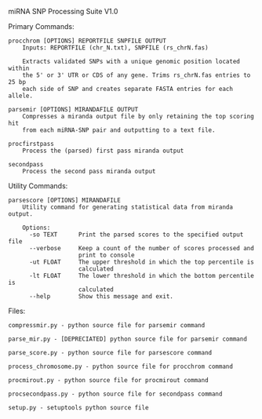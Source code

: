 miRNA SNP Processing Suite V1.0

Primary Commands:

    procchrom [OPTIONS] REPORTFILE SNPFILE OUTPUT
		Inputs: REPORTFILE (chr_N.txt), SNPFILE (rs_chrN.fas)
		
        Extracts validated SNPs with a unique genomic position located within 
		the 5' or 3' UTR or CDS of any gene. Trims rs_chrN.fas entries to 25 bp
		each side of SNP and creates separate FASTA entries for each allele.

    parsemir [OPTIONS] MIRANDAFILE OUTPUT
        Compresses a miranda output file by only retaining the top scoring hit 
		from each miRNA-SNP pair and outputting to a text file. 
		
	procfirstpass
		Process the (parsed) first pass miranda output

    secondpass
        Process the second pass miranda output

Utility Commands: 

    parsescore [OPTIONS] MIRANDAFILE
	    Utility command for generating statistical data from miranda output.
		
		Options:
		  -so TEXT		Print the parsed scores to the specified output file
		  --verbose		Keep a count of the number of scores processed and 
						print to console
		  -ut FLOAT		The upper threshold in which the top percentile is 
						calculated
		  -lt FLOAT		The lower threshold in which the bottom percentile is 
						calculated
		  --help		Show this message and exit.

Files:

	compressmir.py - python source file for parsemir command
	
	parse_mir.py - [DEPRECIATED] python source file for parsemir command
	
	parse_score.py - python source file for parsescore command
	
	process_chromosome.py - python source file for procchrom command
	
	procmirout.py - python source file for procmirout command
	
	procsecondpass.py - python source file for secondpass command
	
	setup.py - setuptools python source file
	
	
